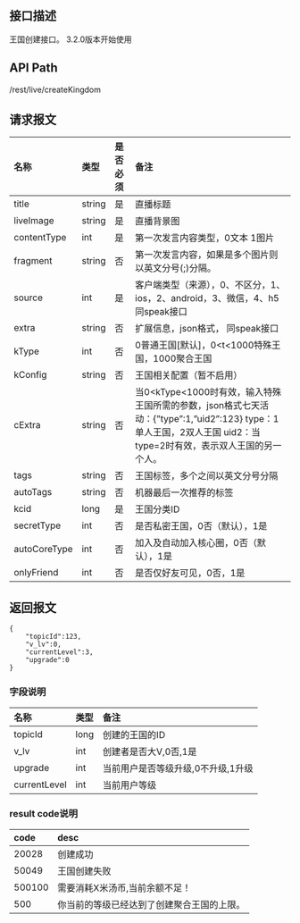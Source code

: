 ## 接口描述
王国创建接口。
3.2.0版本开始使用

## API Path
/rest/live/createKingdom

## 请求报文
|名称|类型|是否必须|备注|
|:-|:-|:-|:-|
|title|string|是|直播标题|
|liveImage|string|是|直播背景图|
|contentType|int|是|第一次发言内容类型，0文本 1图片|
|fragment|string|否|第一次发言内容，如果是多个图片则以英文分号(;)分隔。|
|source|int|是|客户端类型（来源），0、不区分，1、ios，2、android，3、微信，4、h5   同speak接口|
|extra|string|否|扩展信息，json格式，   同speak接口|
|kType|int|否|0普通王国[默认]，0<t<1000特殊王国，1000聚合王国|
|kConfig|string|否|王国相关配置（暂不启用）|
|cExtra|string|否|当0<kType<1000时有效，输入特殊王国所需的参数，json格式七天活动：{”type”:1,”uid2”:123} type：1单人王国，2双人王国 uid2：当type=2时有效，表示双人王国的另一个人。|
|tags|string|否|王国标签，多个之间以英文分号分隔|
|autoTags|string|否|机器最后一次推荐的标签|
|kcid|long|是|王国分类ID|
|secretType|int|否|是否私密王国，0否（默认），1是|
|autoCoreType|int|否|加入及自动加入核心圈，0否（默认），1是|
|onlyFriend|int|否|是否仅好友可见，0否，1是|

## 返回报文
	{
		"topicId":123,
		"v_lv":0,
		"currentLevel":3,
		"upgrade":0
	}

### 字段说明
|名称|类型|备注|
|:-|:-|:-|
|topicId|long|创建的王国的ID|
|v_lv|int|创建者是否大V,0否,1是|
|upgrade|int|当前用户是否等级升级,0不升级,1升级|
|currentLevel|int|当前用户等级|


### result code说明
|code|desc|
|:-|:-|
|20028|创建成功|
|50049|王国创建失败|
|500100|需要消耗X米汤币,当前余额不足！|
|500|你当前的等级已经达到了创建聚合王国的上限。|